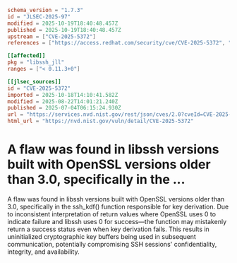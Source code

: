 ```toml
schema_version = "1.7.3"
id = "JLSEC-2025-97"
modified = 2025-10-19T18:40:48.457Z
published = 2025-10-19T18:40:48.457Z
upstream = ["CVE-2025-5372"]
references = ["https://access.redhat.com/security/cve/CVE-2025-5372", "https://bugzilla.redhat.com/show_bug.cgi?id=2369388"]

[[affected]]
pkg = "libssh_jll"
ranges = ["< 0.11.3+0"]

[[jlsec_sources]]
id = "CVE-2025-5372"
imported = 2025-10-18T14:10:41.582Z
modified = 2025-08-22T14:01:21.240Z
published = 2025-07-04T06:15:24.930Z
url = "https://services.nvd.nist.gov/rest/json/cves/2.0?cveId=CVE-2025-5372"
html_url = "https://nvd.nist.gov/vuln/detail/CVE-2025-5372"
```

# A flaw was found in libssh versions built with OpenSSL versions older than 3.0, specifically in the ...

A flaw was found in libssh versions built with OpenSSL versions older than 3.0, specifically in the ssh_kdf() function responsible for key derivation. Due to inconsistent interpretation of return values where OpenSSL uses 0 to indicate failure and libssh uses 0 for success—the function may mistakenly return a success status even when key derivation fails. This results in uninitialized cryptographic key buffers being used in subsequent communication, potentially compromising SSH sessions' confidentiality, integrity, and availability.


